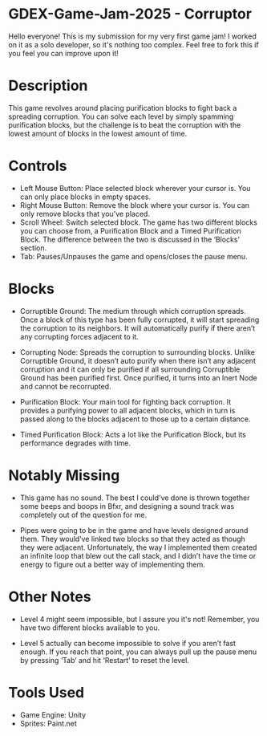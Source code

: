 # GDEX-Game-Jam-2025 - Corruptor
Hello everyone! This is my submission for my very first game jam! I worked on it as a solo developer, so it's nothing too complex. Feel free to fork this if you feel you can improve upon it!

# Description
This game revolves around placing purification blocks to fight back a spreading corruption. You can solve each level by simply spamming purification blocks, but the challenge is to beat the corruption with the lowest amount of blocks in the lowest amount of time.

# Controls
- Left Mouse Button: Place selected block wherever your cursor is. You can only place blocks in empty spaces.
- Right Mouse Button: Remove the block where your cursor is. You can only remove blocks that you’ve placed.
- Scroll Wheel: Switch selected block. The game has two different blocks you can choose from, a Purification Block and a Timed Purification Block. The difference between the two is discussed in the ‘Blocks’ section.
- Tab: Pauses/Unpauses the game and opens/closes the pause menu.

# Blocks
- Corruptible Ground: The medium through which corruption spreads. Once a block of this type has been fully corrupted, it will start spreading the corruption to its neighbors. It will automatically purify if there aren’t any corrupting forces adjacent to it.

- Corrupting Node: Spreads the corruption to surrounding blocks. Unlike Corruptible Ground, it doesn’t auto purify when there isn’t any adjacent corruption and it can only be purified if all surrounding Corruptible Ground has been purified first. Once purified, it turns into an Inert Node and cannot be recorrupted.

- Purification Block: Your main tool for fighting back corruption. It provides a purifying power to all adjacent blocks, which in turn is passed along to the blocks adjacent to those up to a certain distance.

- Timed Purification Block: Acts a lot like the Purification Block, but its performance degrades with time.

# Notably Missing
- This game has no sound. The best I could've done is thrown together some beeps and boops in Bfxr, and designing a sound track was completely out of the question for me.

- Pipes were going to be in the game and have levels designed around them. They would’ve linked two blocks so that they acted as though they were adjacent. Unfortunately, the way I implemented them created an infinite loop that blew out the call stack, and I didn’t have the time or energy to figure out a better way of implementing them.

# Other Notes
- Level 4 might seem impossible, but I assure you it's not! Remember, you have two different blocks available to you.

- Level 5 actually can become impossible to solve if you aren’t fast enough. If you reach that point, you can always pull up the pause menu by pressing ‘Tab’ and hit ‘Restart’ to reset the level.

# Tools Used
- Game Engine: Unity
- Sprites: Paint.net

